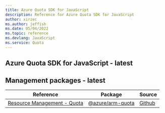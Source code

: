 ```yaml
---
title: Azure Quota SDK for JavaScript
description: Reference for Azure Quota SDK for JavaScript
author: xirzec
ms.author: jeffish
ms.date: 05/04/2022
ms.topic: reference
ms.devlang: JavaScript
ms.service: Quota
---
```

## Azure Quota SDK for JavaScript - latest
## Management packages - latest
| Reference | Package | Source |
|---|---|---|
|[Resource Management - Quota](javascript/api/overview/azure/arm-quota-readme)|[@azure/arm-quota](https://www.npmjs.com/package/@azure/arm-quota)|[Github](https://github.com/Azure/azure-sdk-for-js/blob/main/sdk/quota/arm-quota)|

